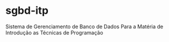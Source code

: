 # sgbd-itp
Sistema de Gerenciamento de Banco de Dados Para a Matéria de Introdução as Técnicas de Programação
